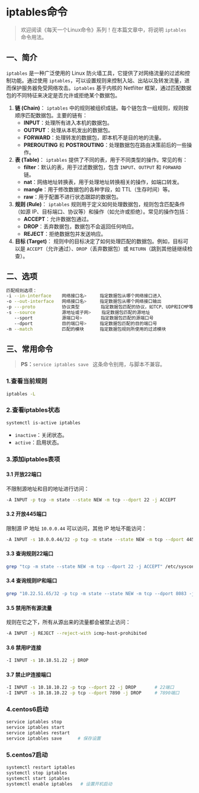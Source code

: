 # iptables命令



> 欢迎阅读《每天一个Linux命令》系列！在本篇文章中，将说明 `iptables` 命令用法。

## 一、简介

`iptables` 是一种广泛使用的 Linux 防火墙工具，它提供了对网络流量的过滤和控制功能。通过使用 `iptables`，可以设置规则来控制入站、出站以及转发流量，进而保护服务器免受网络攻击。`iptables` 基于内核的 Netfilter 框架，通过匹配数据包的不同特征来决定是否允许或拒绝某个数据包。

1. **链 (Chain)**： `iptables` 中的规则被组织成链。每个链包含一组规则，规则按顺序匹配数据包。主要的链有：
   - **INPUT**：处理所有进入本机的数据包。
   - **OUTPUT**：处理从本机发出的数据包。
   - **FORWARD**：处理转发的数据包，即本机不是目的地的流量。
   - **PREROUTING** 和 **POSTROUTING**：处理数据包在路由决策前后的一些操作。
2. **表 (Table)**： `iptables` 提供了不同的表，用于不同类型的操作。常见的有：
   - **filter**：默认的表，用于过滤数据包，包含 `INPUT`、`OUTPUT` 和 `FORWARD` 链。
   - **nat**：网络地址转换表，用于处理地址转换相关的操作，如端口转发。
   - **mangle**：用于修改数据包的各种字段，如 TTL（生存时间）等。
   - **raw**：用于配置不进行状态跟踪的数据包。
3. **规则 (Rule)**： `iptables` 规则用于定义如何处理数据包，规则包含匹配条件（如源 IP、目标端口、协议等）和操作（如允许或拒绝）。常见的操作包括：
   - **ACCEPT**：允许数据包通过。
   - **DROP**：丢弃数据包，数据包不会返回任何响应。
   - **REJECT**：拒绝数据包并发送响应。
4. **目标 (Target)**： 规则中的目标决定了如何处理匹配的数据包。例如，目标可以是 `ACCEPT`（允许通过）、`DROP`（丢弃数据包）或 `RETURN`（跳到其他链继续检查）。



## 二、选项

```bash
匹配规则选项：
-i --in-interface    网络接口名>     指定数据包从哪个网络接口进入
-o --out-interface   网络接口名>     指定数据包从哪个网络接口输出
-p ---proto          协议类型        指定数据包匹配的协议，如TCP、UDP和ICMP等
-s --source          源地址或子网>    指定数据包匹配的源地址
   --sport           源端口号>       指定数据包匹配的源端口号
   --dport           目的端口号>     指定数据包匹配的目的端口号
-m --match           匹配的模块      指定数据包规则所使用的过滤模块
```



## 三、常用命令

> **PS：**`service iptables save ` 这条命令别用，与脚本不兼容。

### 1.查看当前规则

```bash
iptables -L
```

### 2.查看iptables状态

```bash
systemctl is-active iptables
```

- `inactive`：关闭状态。
- `active`：启用状态。

### 3.**添加iptables表项**

#### 3.1 开放22端口

不限制源地址和目的地址进行访问：

```bash
-A INPUT -p tcp -m state --state NEW -m tcp --dport 22 -j ACCEPT
```

#### 3.2 开放445端口

限制源 IP 地址 `10.0.0.44` 可以访问，其他 IP 地址不能访问：

```bash
-A INPUT -s 10.0.0.44/32 -p tcp -m state --state NEW -m tcp --dport 445 -j ACCEPT
```

#### 3.3 查询规则22端口

```bash
grep "tcp -m state --state NEW -m tcp --dport 22 -j ACCEPT" /etc/sysconfig/iptables
```

#### 3.4 查询规则IP和端口

```bash
grep "10.22.51.65/32 -p tcp -m state --state NEW -m tcp --dport 8083 -j ACCEPT" /etc/sysconfig/iptables
```

#### 3.5 禁用所有源流量

规则在它之下，所有从源出来的流量都会被禁止访问：

```bash
-A INPUT -j REJECT --reject-with icmp-host-prohibited
```

#### 3.6 禁用IP连接

```bash
-I INPUT -s 10.18.51.22 -j DROP
```

#### 3.7 禁止IP连接端口

```bash
-I INPUT -s 10.18.10.22 -p tcp --dport 22 -j DROP	    # 22端口
-I INPUT -s 10.18.10.22 -p tcp --dport 7890 -j DROP		# 7890端口
```

### 4.centos6启动

```bash
service iptables stop
service iptables start
service iptables restart
service iptables save	   # 保存设置
```

### 5.centos7启动

```bash
systemctl restart iptables
systemctl stop iptables
systemctl start iptables
systemctl enable iptables   # 设置开机启动
```




